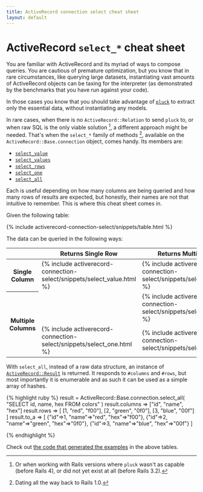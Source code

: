 ```yaml
---
title: ActiveRecord connection select cheat sheet
layout: default
---
```


<link rel="stylesheet" href="/assets/activerecord-connection-select.css">

# ActiveRecord `select_*` cheat sheet 

You are familiar with ActiveRecord and its myriad of ways to compose queries.
You are cautious of premature optimization, but you know that in rare
circumstances, like querying large datasets, instantiating vast amounts of
ActiveRecord objects can be taxing for the interpreter (as demonstrated by the
benchmarks that you have run against your code).

In those cases you know that you should take advantage of [`pluck`][] to extract
only the essential data, without instantiating any models.

In rare cases, when there is no `ActiveRecord::Relation` to send `pluck` to,
or when raw SQL is the only viable solution [^1], a different approach might
be needed. That's when the `select_*` family of methods [^2], available on the
`ActiveRecord::Base.connection` object, comes handy. Its members are:

  * [`select_value`][]
  * [`select_values`][]
  * [`select_rows`][]
  * [`select_one`][]
  * [`select_all`][]

Each is useful depending on how many columns are being queried and how many
rows of results are expected, but honestly, their names are not that intuitive
to remember. This is where this cheat sheet comes in.

Given the following table:

{% include activerecord-connection-select/snippets/table.html %}

The data can be queried in the following ways:

<table class="highlight">
  <thead>
    <tr>
      <th class="blank"></th>
      <th>Returns Single Row</th>
      <th>Returns Multiple Rows</th>
    </tr>
  </thead>
  <tbody>
    <tr>
      <th>
        Single Column
      </th>
      <td>
        {% include activerecord-connection-select/snippets/select_value.html %}
      </td>
      <td>
        {% include activerecord-connection-select/snippets/select_values.html %}
      </td>
    </tr>
    <tr>
      <th rowspan="2">
        Multiple Columns
      </th>
      <td class="not-available">
      </td>
      <td>
        {% include activerecord-connection-select/snippets/select_rows.html %}
      </td>
    </tr>
    <tr>
      <td>
        {% include activerecord-connection-select/snippets/select_one.html %}
      </td>
      <td>
        {% include activerecord-connection-select/snippets/select_all.html %}
      </td>
    </tr>
  </tbody>
</table>

With `select_all`, instead of a raw data structure, an instance of
[`ActiveRecord::Result`][] is returned. It responds to `#columns` and `#rows`,
but most importantly it is enumerable and as such it can be used as a simple
array of hashes.

{% highlight ruby %}
result = ActiveRecord::Base.connection.select_all(
  "SELECT id, name, hex FROM colors"
)
result.columns
=> ["id", "name", "hex"]
result.rows
=> [
  [1, "red", "f00"],
  [2, "green", "0f0"],
  [3, "blue", "00f"]
]
result.to_a
=> [
  {"id"=>1, "name"=>"red", "hex"=>"f00"},
  {"id"=>2, "name"=>"green", "hex"=>"0f0"},
  {"id"=>3, "name"=>"blue", "hex"=>"00f"}
]

{% endhighlight %}

Check out [the code that generated the examples][code] in the above tables.

[`pluck`]: http://guides.rubyonrails.org/active_record_querying.html#pluck
[`select_value`]: http://api.rubyonrails.org/classes/ActiveRecord/ConnectionAdapters/DatabaseStatements.html#method-i-select_value
[`select_values`]: http://api.rubyonrails.org/classes/ActiveRecord/ConnectionAdapters/DatabaseStatements.html#method-i-select_values
[`select_rows`]: http://api.rubyonrails.org/classes/ActiveRecord/ConnectionAdapters/DatabaseStatements.html#method-i-select_rows
[`select_one`]: http://api.rubyonrails.org/classes/ActiveRecord/ConnectionAdapters/DatabaseStatements.html#method-i-select_one
[`select_all`]: http://api.rubyonrails.org/classes/ActiveRecord/ConnectionAdapters/DatabaseStatements.html#method-i-select_all
[`ActiveRecord::Result`]: http://api.rubyonrails.org/classes/ActiveRecord/Result.html
[code]: https://github.com/mfilej/mfilej.github.io/blob/master/_includes/activerecord-connection-select/Rakefile

[^1]: Or when working with Rails versions where `pluck` wasn't as capable (before Rails 4), or did not yet exist at all (before Rails 3.2).
[^2]: Dating all the way back to Rails 1.0.
